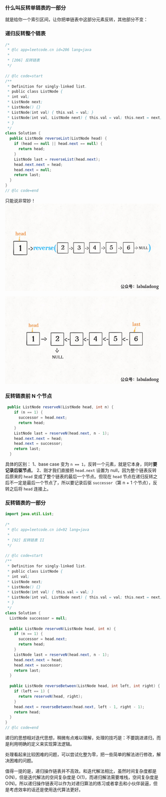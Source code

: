 ### 什么叫反转单链表的一部分
就是给你一个索引区间，让你把单链表中这部分元素反转，其他部分不变：
### 递归反转整个链表
```java
/*
 * @lc app=leetcode.cn id=206 lang=java
 *
 * [206] 反转链表
 */

// @lc code=start
/**
 * Definition for singly-linked list.
 * public class ListNode {
 * int val;
 * ListNode next;
 * ListNode() {}
 * ListNode(int val) { this.val = val; }
 * ListNode(int val, ListNode next) { this.val = val; this.next = next; }
 * }
 */
class Solution {
  public ListNode reverseList(ListNode head) {
    if (head == null || head.next == null) {
      return head;
    }
    ListNode last = reverseList(head.next);
    head.next.next = head;
    head.next = null;
    return last;
  }
}
// @lc code=end

```
只能说非常妙！
![](https://raw.githubusercontent.com/Merlin218/image-storage/master/picGo/202201111713529.png)

![](https://raw.githubusercontent.com/Merlin218/image-storage/master/picGo/202201111714076.png)
### 反转链表前 N 个节点
```java
 public ListNode reserveN(ListNode head, int n) {
    if (n == 1) {
      successor = head.next;
      return head;
    }
    ListNode last = reserveN(head.next, n - 1);
    head.next.next = head;
    head.next = successor;
    return last;
  }
```
具体的区别：
1、base case 变为 `n == 1`，反转一个元素，就是它本身，同时**要记录后驱节点**。
2、刚才我们直接把 `head.next` 设置为 null，因为整个链表反转后原来的 `head` 变成了整个链表的最后一个节点。但现在 `head` 节点在递归反转之后不一定是最后一个节点了，所以要记录后驱 `successor`（第 n + 1 个节点），反转之后将 `head` 连接上。
### 反转链表的一部分

```java
import java.util.List;

/*
 * @lc app=leetcode.cn id=92 lang=java
 *
 * [92] 反转链表 II
 */

// @lc code=start
/**
 * Definition for singly-linked list.
 * public class ListNode {
 * int val;
 * ListNode next;
 * ListNode() {}
 * ListNode(int val) { this.val = val; }
 * ListNode(int val, ListNode next) { this.val = val; this.next = next; }
 * }
 */
class Solution {
  ListNode successor = null;

  public ListNode reserveN(ListNode head, int n) {
    if (n == 1) {
      successor = head.next;
      return head;
    }
    ListNode last = reserveN(head.next, n - 1);
    head.next.next = head;
    head.next = successor;
    return last;
  }

  public ListNode reverseBetween(ListNode head, int left, int right) {
    if (left == 1) {
      return reserveN(head, right);
    }
    head.next = reverseBetween(head.next, left - 1, right - 1);
    return head;
  }
}
// @lc code=end

```
递归的思想相对迭代思想，稍微有点难以理解，处理的技巧是：不要跳进递归，而是利用明确的定义来实现算法逻辑。

处理看起来比较困难的问题，可以尝试化整为零，把一些简单的解法进行修改，解决困难的问题。

值得一提的是，递归操作链表并不高效。和迭代解法相比，虽然时间复杂度都是 O(N)，但是迭代解法的空间复杂度是 O(1)，而递归解法需要堆栈，空间复杂度是 O(N)。所以递归操作链表可以作为对递归算法的练习或者拿去和小伙伴装逼，但是考虑效率的话还是使用迭代算法更好。